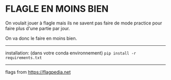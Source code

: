 # FLAGLE EN MOINS BIEN

On voulait jouer à flagle mais ils ne savent pas faire de mode practice pour faire plus d'une partie par jour.

On va donc le faire en moins bien.

___

installation: (dans votre conda environnement) `pip install -r requirements.txt`

___
flags from https://flagpedia.net